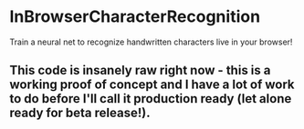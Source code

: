 # InBrowserCharacterRecognition
Train a neural net to recognize handwritten characters live in your browser!

## This code is insanely raw right now - this is a working proof of concept and I have a lot of work to do before I'll call it production ready (let alone ready for beta release!).
